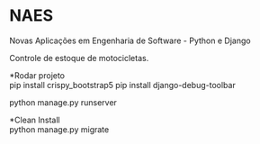 # NAES
Novas Aplicações em Engenharia de Software - Python e Django

Controle de estoque de motocicletas.

*Rodar projeto<br>
pip install crispy_bootstrap5
pip install django-debug-toolbar

python manage.py runserver

*Clean  Install<br>
python manage.py migrate
